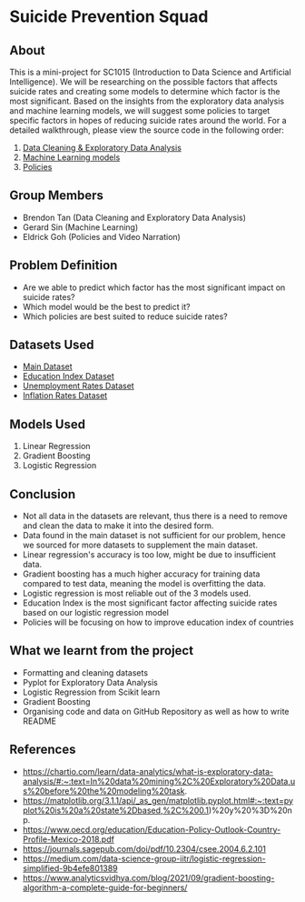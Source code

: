 # Suicide Prevention Squad

## About

This is a mini-project for SC1015 (Introduction to Data Science and Artificial Intelligence). We will be researching on the possible factors that affects suicide rates and creating some models to determine which factor is the most significant. Based on the insights from the exploratory data analysis and machine learning models, we will suggest some policies to target specific factors in hopes of reducing suicide rates around the world. For a detailed walkthrough, please view the source code in the following order:

1. [Data Cleaning & Exploratory Data Analysis](https://github.com/brendontan03/SC1015/blob/main/Data%20Cleaning%20%26%20Exploratory%20Data%20Analysis.ipynb)
2. [Machine Learning models](https://github.com/brendontan03/SC1015/blob/main/Machine%20Learning%20models.ipynb)
3. [Policies](https://github.com/brendontan03/SC1015/blob/main/Policies.ipynb)

## Group Members
- Brendon Tan (Data Cleaning and Exploratory Data Analysis)
- Gerard Sin (Machine Learning)
- Eldrick Goh (Policies and Video Narration)

## Problem Definition

- Are we able to predict which factor has the most significant impact on suicide rates?
- Which model would be the best to predict it?
- Which policies are best suited to reduce suicide rates? 

## Datasets Used
- [Main Dataset](https://www.kaggle.com/code/dornani/a-classification-analysis-on-suicide-data/notebook)
- [Education Index Dataset](https://en.wikipedia.org/wiki/Education_Index#:~:text=An%20Education%20index%20is%20a,and%20life%20expectancy%20of%20countries.)
- [Unemployment Rates Dataset](https://data.worldbank.org/indicator/SL.UEM.TOTL.ZS?end=2020&start=1990)
- [Inflation Rates Dataset](https://data.worldbank.org/indicator/FP.CPI.TOTL.ZG?end=2020&most_recent_year_desc=false&start=1990)

## Models Used

1. Linear Regression
2. Gradient Boosting
3. Logistic Regression

## Conclusion
- Not all data in the datasets are relevant, thus there is a need to remove and clean the data to make it into the desired form.
- Data found in the main dataset is not sufficient for our problem, hence we sourced for more datasets to supplement the main dataset.
- Linear regression's accuracy is too low, might be due to insufficient data.
- Gradient boosting has a much higher accuracy for training data compared to test data, meaning the model is overfitting the data.
- Logistic regression is most reliable out of the 3 models used.
- Education Index is the most significant factor affecting suicide rates based on our logistic regression model
- Policies will be focusing on how to improve education index of countries

## What we learnt from the project
- Formatting and cleaning datasets
- Pyplot for Exploratory Data Analysis
- Logistic Regression from Scikit learn
- Gradient Boosting 
- Organising code and data on GitHub Repository as well as how to write README


## References
- https://chartio.com/learn/data-analytics/what-is-exploratory-data-analysis/#:~:text=In%20data%20mining%2C%20Exploratory%20Data,us%20before%20the%20modeling%20task.
- https://matplotlib.org/3.1.1/api/_as_gen/matplotlib.pyplot.html#:~:text=pyplot%20is%20a%20state%2Dbased,%2C%200.1)%20y%20%3D%20np.
- https://www.oecd.org/education/Education-Policy-Outlook-Country-Profile-Mexico-2018.pdf
- https://journals.sagepub.com/doi/pdf/10.2304/csee.2004.6.2.101
- https://medium.com/data-science-group-iitr/logistic-regression-simplified-9b4efe801389
- https://www.analyticsvidhya.com/blog/2021/09/gradient-boosting-algorithm-a-complete-guide-for-beginners/
